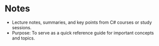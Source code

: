 # Notes

- Lecture notes, summaries, and key points from C# courses or study sessions.
- Purpose: To serve as a quick reference guide for important concepts and topics.

